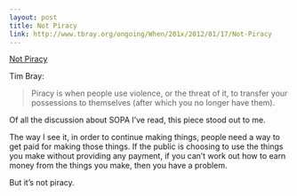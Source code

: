 ```yaml
--- 
layout: post
title: Not Piracy
link: http://www.tbray.org/ongoing/When/201x/2012/01/17/Not-Piracy
---
```

<a href=
"http://www.tbray.org/ongoing/When/201x/2012/01/17/Not-Piracy">Not
Piracy</a>

<p>Tim Bray:</p>

<blockquote>
  <p>Piracy is when people use violence, or the threat of it, to
  transfer your possessions to themselves (after which you no
  longer have them).</p>
</blockquote>

<p>Of all the discussion about SOPA I’ve read, this piece stood out
to me.</p>

<p>The way I see it, in order to continue making things, people
need a way to get paid for making those things. If the public is
choosing to use the things you make without providing any payment,
if you can’t work out how to earn money from the things you make,
then you have a problem.</p>

<p>But it’s not piracy.</p>

